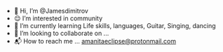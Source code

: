 - 👋 Hi, I’m @Jamesdimitrov
- 😌 I’m interested in community
- 🌱 I’m currently learning Life skills, languages, Guitar, Singing, dancing
- 🤙 I’m looking to collaborate on ...
- 📬 How to reach me ... amanitaeclipse@protonmail.com

<!---
Jamesdimitrov/Jamesdimitrov is a ✨ special ✨ repository because its `README.md` (this file) appears on your GitHub profile.
You can click the Preview link to take a look at your changes.
--->
